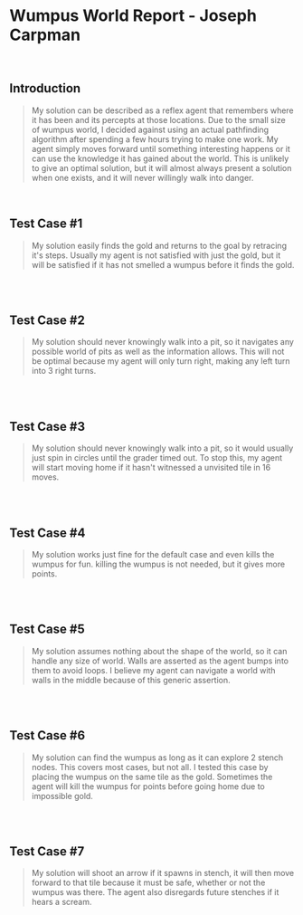 Wumpus World Report - Joseph Carpman
==============

<br>  

##   Introduction
>My solution can be described as a reflex agent that remembers where it has been and its percepts at those locations. Due to the small size of wumpus world, I decided against using an actual pathfinding algorithm after spending a few hours trying to make one work. My agent simply moves forward until something interesting happens or it can use the knowledge it has gained about the world. This is unlikely to give an optimal solution, but it will almost always present a solution when one exists, and it will never willingly walk into danger.

<br>  

## Test Case #1
>My solution easily finds the gold and returns to the goal by retracing it's steps. Usually my agent is not satisfied with just the gold, but it will be satisfied if it has not smelled a wumpus before it finds the gold.

<br>  
<br>  

## Test Case #2
>My solution should never knowingly walk into a pit, so it navigates any possible world of pits as well as the information allows. This will not be optimal because my agent will only turn right, making any left turn into 3 right turns.

<br>  
<br>  

## Test Case #3
>My solution should never knowingly walk into a pit, so it would usually just spin in circles until the grader timed out. To stop this, my agent will start moving home if it hasn't witnessed a unvisited tile in 16 moves.

<br>  
<br>  

## Test Case #4
>My solution works just fine for the default case and even kills the wumpus for fun. killing the wumpus is not needed, but it gives more points.

<br>  
<br>  

## Test Case #5
>My solution assumes nothing about the shape of the world, so it can handle any size of world. Walls are asserted as the agent bumps into them to avoid loops. I believe my agent can navigate a world with walls in the middle because of this generic assertion.

<br>  
<br>  

## Test Case #6
>My solution can find the wumpus as long as it can explore 2 stench nodes. This covers most cases, but not all. I tested this case by placing the wumpus on the same tile as the gold. Sometimes the agent will kill the wumpus for points before going home due to impossible gold.

<br>  
<br>  

## Test Case #7
>My solution will shoot an arrow if it spawns in stench, it will then move forward to that tile because it must be safe, whether or not the wumpus was there. The agent also disregards future stenches if it hears a scream.

<br>  
<br>  
